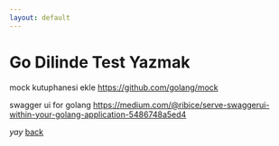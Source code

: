 ```yaml
---
layout: default
---
```

# Go Dilinde Test Yazmak

mock kutuphanesi ekle
https://github.com/golang/mock

swagger ui for golang 
https://medium.com/@ribice/serve-swaggerui-within-your-golang-application-5486748a5ed4

_yay_
[back](https://microservice-base.github.io/)
